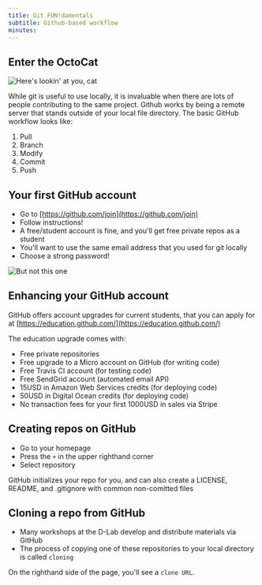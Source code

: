 ```yaml
---
title: Git FUN!damentals
subtitle: Github-based workflow
minutes:
---
```


## Enter the OctoCat

![Here's lookin' at you, cat](https://octodex.github.com/images/privateinvestocat.jpg)

While git is useful to use locally, it is invaluable when there are lots of people contributing to the same project. Github works by being a remote server that stands outside of your local file directory. The basic GitHub workflow looks like:

1. Pull
2. Branch
3. Modify
4. Commit
5. Push

## Your first GitHub account

* Go to [https://github.com/join](https://github.com/join)
* Follow instructions!
* A free/student account is fine, and you'll get free private repos as
  a student
* You'll want to use the same email address that you used for git locally
* Choose a strong password!

![But not this one](http://imgs.xkcd.com/comics/password_strength.png)

## Enhancing your GitHub account

GitHub offers account upgrades for current students, that you can apply for at [https://education.github.com/](https://education.github.com/)

The education upgrade comes with:
* Free private repositories
* Free upgrade to a Micro account on GitHub (for writing code)
* Free Travis CI account (for testing code)
* Free SendGrid account (automated email API)
* 15USD in Amazon Web Services credits (for deploying code)
* 50USD in Digital Ocean credits (for deploying code)
* No transaction fees for your first 1000USD in sales via Stripe

## Creating repos on GitHub

* Go to your homepage
* Press the `+` in the upper righthand corner
* Select repository

GitHub initializes your repo for you, and can also create a LICENSE, README, and .gitignore with common non-comitted files

## Cloning a repo from GitHub

* Many workshops at the D-Lab develop and distribute materials via GitHub
* The process of copying one of these repositories to your local directory is called `cloning`

On the righthand side of the page, you'll see a `clone URL`.
